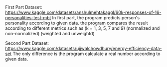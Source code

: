 First Part Dataset: https://www.kaggle.com/datasets/anshulmehtakaggl/60k-responses-of-16-personalities-test-mbt
In first part, the program predicts person's personality according to given data. the program compares the result according to different metrics
such as (k = 1, 3, 5, 7 and 9) (normalized and non-normalized) (weighted and unweightd)


Second Part Dataset: https://www.kaggle.com/datasets/ujjwalchowdhury/energy-efficiency-data-set
The only difference is the program calculate a real number according to given data.
